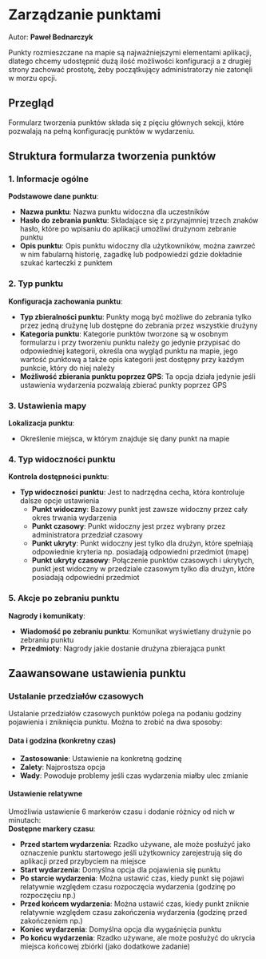 # Zarządzanie punktami
Autor: **Paweł Bednarczyk**

Punkty rozmieszczane na mapie są najważniejszymi elementami aplikacji, dlatego chcemy udostępnić dużą ilość możliwości konfiguracji a z drugiej strony zachować prostotę, żeby początkujący administratorzy nie zatonęli w morzu opcji.

## Przegląd

Formularz tworzenia punktów składa się z pięciu głównych sekcji, które pozwalają na pełną konfigurację punktów w wydarzeniu.

## Struktura formularza tworzenia punktów

### 1. Informacje ogólne

**Podstawowe dane punktu**:
- **Nazwa punktu**: Nazwa punktu widoczna dla uczestników
- **Hasło do zebrania punktu**: Składające się z przynajmniej trzech znaków hasło, które po wpisaniu do aplikacji umożliwi drużynom zebranie punktu
- **Opis punktu**: Opis punktu widoczny dla użytkowników, można zawrzeć w nim fabularną historię, zagadkę lub podpowiedzi gdzie dokładnie szukać karteczki z punktem

### 2. Typ punktu

**Konfiguracja zachowania punktu**:
- **Typ zbieralności punktu**: Punkty mogą być możliwe do zebrania tylko przez jedną drużynę lub dostępne do zebrania przez wszystkie drużyny
- **Kategoria punktu**: Kategorie punktów tworzone są w osobnym formularzu i przy tworzeniu punktu należy go jedynie przypisać do odpowiedniej kategorii, określa ona wygląd punktu na mapie, jego wartość punktową a także opis kategorii jest dostępny przy każdym punkcie, który do niej należy
- **Możliwość zbierania punktu poprzez GPS**: Ta opcja działa jedynie jeśli ustawienia wydarzenia pozwalają zbierać punkty poprzez GPS

### 3. Ustawienia mapy

**Lokalizacja punktu**:
- Określenie miejsca, w którym znajduje się dany punkt na mapie

### 4. Typ widoczności punktu

**Kontrola dostępności punktu**:
- **Typ widoczności punktu**: Jest to nadrzędna cecha, która kontroluje dalsze opcje ustawienia
  - **Punkt widoczny**: Bazowy punkt jest zawsze widoczny przez cały okres trwania wydarzenia
  - **Punkt czasowy**: Punkt widoczny jest przez wybrany przez administratora przedział czasowy
  - **Punkt ukryty**: Punkt widoczny jest tylko dla drużyn, które spełniają odpowiednie kryteria np. posiadają odpowiedni przedmiot (mapę)
  - **Punkt ukryty czasowy**: Połączenie punktów czasowych i ukrytych, punkt jest widoczny w przedziale czasowym tylko dla drużyn, które posiadają odpowiedni przedmiot

### 5. Akcje po zebraniu punktu

**Nagrody i komunikaty**:
- **Wiadomość po zebraniu punktu**: Komunikat wyświetlany drużynie po zebraniu punktu
- **Przedmioty**: Nagrody jakie dostanie drużyna zbierająca punkt

## Zaawansowane ustawienia punktu

### Ustalanie przedziałów czasowych
Ustalanie przedziałów czasowych punktów polega na podaniu godziny pojawienia i zniknięcia punktu. Można to zrobić na dwa sposoby:

#### Data i godzina (konkretny czas)
- **Zastosowanie**: Ustawienie na konkretną godzinę
- **Zalety**: Najprostsza opcja
- **Wady**: Powoduje problemy jeśli czas wydarzenia miałby ulec zmianie

#### Ustawienie relatywne
Umożliwia ustawienie 6 markerów czasu i dodanie różnicy od nich w minutach:  
**Dostępne markery czasu**:
- **Przed startem wydarzenia**: Rzadko używane, ale może posłużyć jako oznaczenie punktu startowego jeśli użytkownicy zarejestrują się do aplikacji przed przybyciem na miejsce
- **Start wydarzenia**: Domyślna opcja dla pojawienia się punktu
- **Po starcie wydarzenia**: Można ustawić czas, kiedy punkt się pojawi relatywnie względem czasu rozpoczęcia wydarzenia (godzinę po rozpoczęciu np.)
- **Przed końcem wydarzenia**: Można ustawić czas, kiedy punkt zniknie relatywnie względem czasu zakończenia wydarzenia (godzinę przed zakończeniem np.)
- **Koniec wydarzenia**: Domyślna opcja dla wygaśnięcia punktu
- **Po końcu wydarzenia**: Rzadko używane, ale może posłużyć do ukrycia miejsca końcowej zbiórki (jako dodatkowe zadanie)
